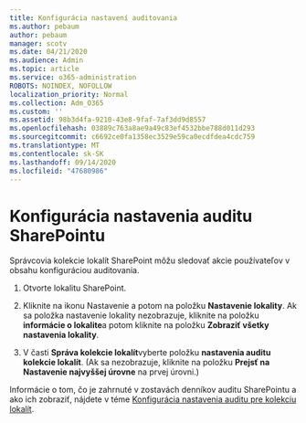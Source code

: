 ```yaml
---
title: Konfigurácia nastavení auditovania
ms.author: pebaum
author: pebaum
manager: scotv
ms.date: 04/21/2020
ms.audience: Admin
ms.topic: article
ms.service: o365-administration
ROBOTS: NOINDEX, NOFOLLOW
localization_priority: Normal
ms.collection: Adm_O365
ms.custom: ''
ms.assetid: 98b3d4fa-9210-43e8-9faf-7af3dd9d8557
ms.openlocfilehash: 03889c763a8ae9a49c83ef4532bbe788d011d293
ms.sourcegitcommit: c6692ce0fa1358ec3529e59ca0ecdfdea4cdc759
ms.translationtype: MT
ms.contentlocale: sk-SK
ms.lasthandoff: 09/14/2020
ms.locfileid: "47680986"
---
```

# <a name="configure-sharepoint-audit-settings"></a>Konfigurácia nastavenia auditu SharePointu

Správcovia kolekcie lokalít SharePoint môžu sledovať akcie používateľov v obsahu konfiguráciou auditovania.
  
1. Otvorte lokalitu SharePoint.
    
2. Kliknite na ikonu Nastavenie a potom na položku **Nastavenie lokality**. Ak sa položka nastavenie lokality nezobrazuje, kliknite na položku **informácie o lokalite**a potom kliknite na položku **Zobraziť všetky nastavenia lokality**.
    
3. V časti **Správa kolekcie lokalít**vyberte položku **nastavenia auditu kolekcie lokalít**. (Ak sa nezobrazuje, kliknite na položku **Prejsť na Nastavenie najvyššej úrovne** na prvej úrovni.) 
    
Informácie o tom, čo je zahrnuté v zostavách denníkov auditu SharePointu a ako ich zobraziť, nájdete v téme [Konfigurácia nastavenia auditu pre kolekciu lokalít](https://go.microsoft.com/fwlink/?linkid=404050).
  

